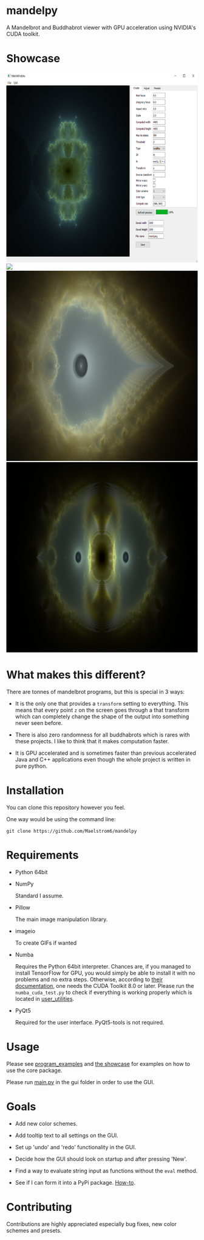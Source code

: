 # mandelpy
A Mandelbrot and Buddhabrot viewer with GPU acceleration using NVIDIA's CUDA toolkit.

# Showcase

<img src="images/showcase/GUI.png" height="500">
<img src="images/showcase/throne.png" height="500">
<img src="images/showcase/cave.png" height="500">
<img src="images/showcase/the_box.jpg" height="500">

# What makes this different?

There are tonnes of mandelbrot programs, but this is special in 3 ways: 
 - It is the only one that provides a `transform` setting to everything. This means that every
  point `z` on the screen goes through a that transform which can completely
 change the shape of the output into something never seen before.
 
 - There is also zero randomness for all buddhabrots which is rares with these projects. 
 I like to think that it makes computation faster.
 
 - It is GPU accelerated and is sometimes faster than previous accelerated Java and C++ 
 applications even though the whole project is written in pure python.

# Installation

You can clone this repository however you feel. 

One way would be using the command line:

```commandline
git clone https://github.com/Maelstrom6/mandelpy
```

# Requirements
- Python 64bit

- NumPy

  Standard I assume.

- Pillow

  The main image manipulation library.
  
- imageio

  To create GIFs if wanted
  
- Numba

  Requires the Python 64bit interpreter. Chances are, if you managed to install TensorFlow for
  GPU, you would simply be able to install it with no problems
   and no extra steps. 
  Otherwise, according to
  [their documentation](https://numba.pydata.org/numba-doc/latest/cuda/overview.html#requirements), 
  one needs the CUDA Toolkit 8.0 or later. Please run the `numba_cuda_test.py` to check if
  everything is working properly which is located in [user_utilities](user_utilities).

- PyQt5

  Required for the user interface. PyQt5-tools is not required.

# Usage

Please see [program_examples](program_examples) and [the showcase](images/showcase) for examples
 on how to use the core package. 
 
Please run [main.py](gui/main.py) in the gui folder in order to use the GUI.

# Goals
 - Add new color schemes.

 - Add tooltip text to all settings on the GUI.

 - Set up 'undo' and 'redo' functionality in the GUI.
 
 - Decide how the GUI should look on startup and after pressing 'New'.

 - Find a way to evaluate string input as functions without the `eval` method.
 
 - See if I can form it into a PyPi package. 
 [How-to](https://medium.com/@joel.barmettler/how-to-upload-your-python-package-to-pypi-65edc5fe9c56).
 
# Contributing

Contributions are highly appreciated especially bug fixes, new color schemes and presets.